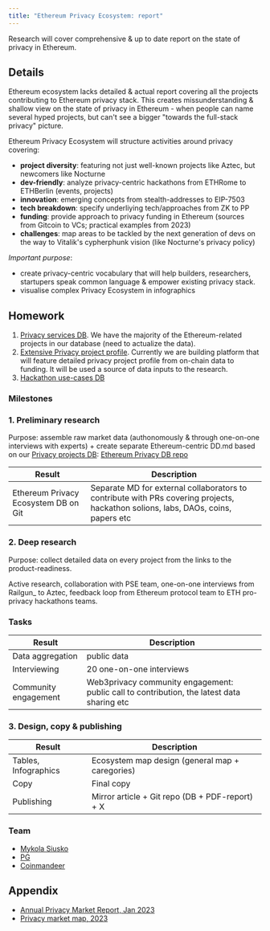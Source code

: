 ```yaml
---
title: "Ethereum Privacy Ecosystem: report"
---
```


Research will cover comprehensive & up to date report on the state of privacy in Ethereum.

## **Details**

Ethereum ecosystem lacks detailed & actual report covering all the projects contributing to Ethereum privacy stack. This creates missunderstanding & shallow view on the state of privacy in Ethereum - when people can name several hyped projects, but can't see a bigger "towards the full-stack privacy" picture.

Ethereum Privacy Ecosystem will structure activities around privacy covering:

- **project diversity**: featuring not just well-known projects like Aztec, but newcomers like Nocturne
- **dev-friendly**: analyze privacy-centric hackathons from ETHRome to ETHBerlin (events, projects)
- **innovation**: emerging concepts from stealth-addresses to EIP-7503
- **tech breakdown**: specify underliying tech/approaches from ZK to PP 
- **funding**: provide approach to privacy funding in Ethereum (sources from Gitcoin to VCs; practical examples from 2023)
- **challenges**: map areas to be tackled by the next generation of devs on the way to Vitalik's cypherphunk vision (like Nocturne's privacy policy)

_Important purpose_: 
- create privacy-centric vocabulary that will help builders, researchers, startupers speak common language & empower existing privacy stack.
- visualise complex Privacy Ecosystem in infographics

## Homework
1. [Privacy services DB](https://github.com/web3privacy/explorer). We have the majority of the Ethereum-related projects in our database (need to actualize the data).
2. [Extensive Privacy project profile](https://github.com/web3privacy/explorer). Currently we are building platform that will feature detailed privacy project profile from on-chain data to funding. It will be used a source of data inputs to the research.
3. [Hackathon use-cases DB](https://github.com/web3privacy/web3privacy/blob/main/Market%20overview/Ethereum%20Ecosystem/Hackathon%20projects.md)

### Milestones

### 1. Preliminary research
Purpose: assemble raw market data (authonomously & through one-on-one interviews with experts) + create separate Ethereum-centric DD.md based on our [Privacy projects DB](https://github.com/web3privacy/web3privacy): [Ethereum Privacy DB repo](https://github.com/web3privacy/web3privacy/blob/main/Market%20overview/Ethereum%20Ecosystem/Readme.md)

| Result  | Description |
| ------------- | ------------- |
| Ethereum Privacy Ecosystem DB on Git | Separate MD for external collaborators to contribute with PRs covering projects, hackathon solions, labs, DAOs, coins, papers etc |

### 2. Deep research
Purpose: collect detailed data on every project from the links to the product-readiness.

Active research, collaboration with PSE team, one-on-one interviews from Railgun_ to Aztec, feedback loop from Ethereum protocol team to ETH pro-privacy hackathons teams.

### Tasks

| Result  | Description |
| ------------- | ------------- |
| Data aggregation | public data |
| Interviewing | 20 one-on-one interviews |
| Community engagement | Web3privacy community engagement: public call to contribution, the latest data sharing etc |

### 3. Design, copy & publishing

| Result  | Description |
| ------------- | ------------- |
| Tables, Infographics | Ecosystem map design (general map + caregories) |
| Copy | Final copy |
| Publishing | Mirror article + Git repo (DB + PDF-report) + X |

### Team
- [Mykola Siusko](https://github.com/Msiusko)
- [PG](https://github.com/EclecticSamurai)
- [Coinmandeer](https://twitter.com/KeenOfCoin)

## Appendix
- [Annual Privacy Market Report, Jan 2023](https://github.com/web3privacy/web3privacy/blob/main/Market%20overview/Privacy%20market%20outlook%20in%20Web3%20by%20Mykola%20Siusko%20(Jan%202023).pdf)
- [Privacy market map, 2023](https://github.com/web3privacy/web3privacy/blob/main/Market%20overview/Web3privacy%20landscape%20(jan%202023).jpg)
